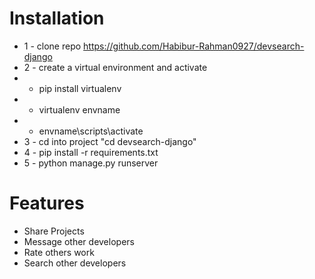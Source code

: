 
# Installation
* 1 - clone repo https://github.com/Habibur-Rahman0927/devsearch-django
* 2 - create a virtual environment and activate
*  - pip install virtualenv
*  - virtualenv envname
*  - envname\scripts\activate
* 3 - cd into project "cd devsearch-django"
* 4 - pip install -r requirements.txt
* 5 - python manage.py runserver



# Features
* Share Projects
* Message other developers
* Rate others work
* Search other developers



